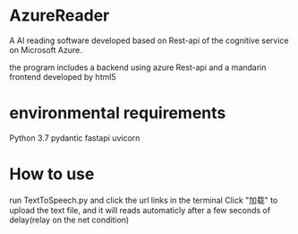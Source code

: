 # AzureReader
A AI reading software developed based on Rest-api of the cognitive service on Microsoft Azure. 

the program includes a backend using azure Rest-api and a mandarin frontend developed by html5

# environmental requirements

Python 3.7
pydantic 
fastapi
uvicorn

# How to use
run TextToSpeech.py and click the url links in the terminal
Click "加载" to upload the text file, and it will reads automaticly after a few seconds of delay(relay on the net condition)
